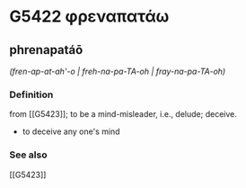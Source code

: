 # G5422 φρεναπατάω

## phrenapatáō

_(fren-ap-at-ah'-o | freh-na-pa-TA-oh | fray-na-pa-TA-oh)_

### Definition

from [[G5423]]; to be a mind-misleader, i.e., delude; deceive.

- to deceive any one's mind

### See also

[[G5423]]

